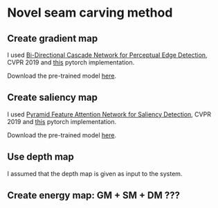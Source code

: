 # Novel seam carving method

## Create gradient map
I used [Bi-Directional Cascade Network for Perceptual Edge Detection](https://arxiv.org/abs/1902.10903), CVPR 2019 and [this](https://github.com/pkuCactus/BDCN) pytorch implementation.

Download the pre-trained model [here](https://drive.google.com/file/d/1CmDMypSlLM6EAvOt5yjwUQ7O5w-xCm1n/view?usp=sharing).


## Create saliency map
I used [Pyramid Feature Attention Network for Saliency Detection](http://openaccess.thecvf.com/content_CVPR_2019/html/Zhao_Pyramid_Feature_Attention_Network_for_Saliency_Detection_CVPR_2019_paper.html),  CVPR 2019 and [this](https://github.com/sairajk/PyTorch-Pyramid-Feature-Attention-Network-for-Saliency-Detection) pytorch implementation.

Download the pre-trained model [here](https://drive.google.com/file/d/1Sc7dgXCZjF4wVwBihmIry-Xk7wTqrJdr/view?usp=sharing).

## Use depth map
I assumed that the depth map is given as input to the system.

## Create energy map: GM + SM + DM ???

